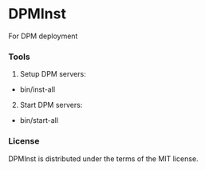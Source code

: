 # DPMInst
For DPM deployment

### Tools
1. Setup DPM servers:
* bin/inst-all

2. Start DPM servers:
* bin/start-all

### License
DPMInst is distributed under the terms of the MIT license.
